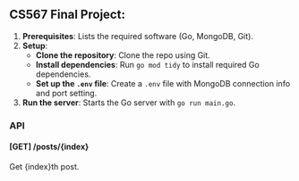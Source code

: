 ## CS567 Final Project:

1. **Prerequisites**: Lists the required software (Go, MongoDB, Git).
2. **Setup**:
   - **Clone the repository**: Clone the repo using Git.
   - **Install dependencies**: Run `go mod tidy` to install required Go dependencies.
   - **Set up the `.env` file**: Create a `.env` file with MongoDB connection info and port setting.
3. **Run the server**: Starts the Go server with `go run main.go`.

### API
#### [GET] /posts/{index}
Get {index}th post.
